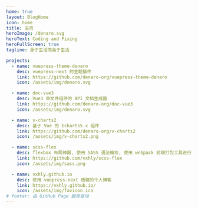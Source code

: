 ```yaml
---
home: true
layout: BlogHome
icon: home
title: 主页
heroImage: /denaro.svg
heroText: Coding and Fixing
heroFullScreen: true
tagline: 源于生活而高于生活

projects:
  - name: vuepress-theme-denaro
    desc: vuepress-next 的主题插件
    link: https://github.com/denaro-org/vuepress-theme-denaro
    icon: /assets/img/denaro.svg

  - name: doc-vue3
    desc: Vue3 单文件组件的 API 文档生成器
    link: https://github.com/denaro-org/doc-vue3
    icon: /assets/img/denaro.svg

  - name: v-charts2
    desc: 基于 Vue 的 Echarts5.x 组件
    link: https://github.com/denaro-org/v-charts2
    icon: /assets/img/v-charts2.png

  - name: scss-flex
    desc: flexbox 布局神器, 使用 SASS 语法编写, 使用 webpack 前端打包工具进行打包
    link: https://github.com/vxhly/scss-flex
    icon: /assets/img/sass.png

  - name: vxhly.github.io
    desc: 使用 vuepress-next 搭建的个人博客
    link: https://vxhly.github.io/
    icon: /assets/img/favicon.ico
# footer: 由 GitHub Page 服务驱动
---
```

